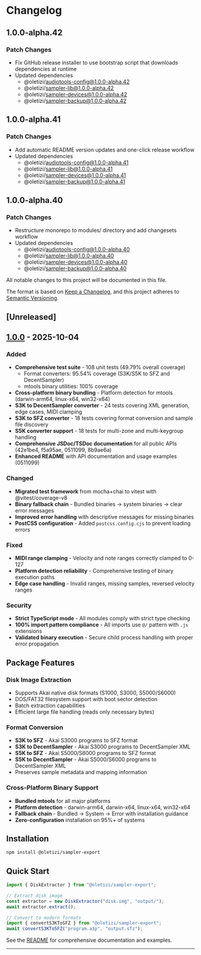 # Changelog

## 1.0.0-alpha.42

### Patch Changes

- Fix GitHub release installer to use bootstrap script that downloads dependencies at runtime
- Updated dependencies
  - @oletizi/audiotools-config@1.0.0-alpha.42
  - @oletizi/sampler-lib@1.0.0-alpha.42
  - @oletizi/sampler-devices@1.0.0-alpha.42
  - @oletizi/sampler-backup@1.0.0-alpha.42

## 1.0.0-alpha.41

### Patch Changes

- Add automatic README version updates and one-click release workflow
- Updated dependencies
  - @oletizi/audiotools-config@1.0.0-alpha.41
  - @oletizi/sampler-lib@1.0.0-alpha.41
  - @oletizi/sampler-devices@1.0.0-alpha.41
  - @oletizi/sampler-backup@1.0.0-alpha.41

## 1.0.0-alpha.40

### Patch Changes

- Restructure monorepo to modules/ directory and add changesets workflow
- Updated dependencies
  - @oletizi/audiotools-config@1.0.0-alpha.40
  - @oletizi/sampler-lib@1.0.0-alpha.40
  - @oletizi/sampler-devices@1.0.0-alpha.40
  - @oletizi/sampler-backup@1.0.0-alpha.40

All notable changes to this project will be documented in this file.

The format is based on [Keep a Changelog](https://keepachangelog.com/en/1.1.0/),
and this project adheres to [Semantic Versioning](https://semver.org/spec/v2.0.0.html).

## [Unreleased]

## [1.0.0] - 2025-10-04

### Added

- **Comprehensive test suite** - 108 unit tests (49.79% overall coverage)
  - Format converters: 95.54% coverage (S3K/S5K to SFZ and DecentSampler)
  - mtools binary utilities: 100% coverage
- **Cross-platform binary bundling** - Platform detection for mtools (darwin-arm64, linux-x64, win32-x64)
- **S3K to DecentSampler converter** - 24 tests covering XML generation, edge cases, MIDI clamping
- **S3K to SFZ converter** - 18 tests covering format conversion and sample file discovery
- **S5K converter support** - 18 tests for multi-zone and multi-keygroup handling
- **Comprehensive JSDoc/TSDoc documentation** for all public APIs (42e1be4, f5a95ae, 0511099, 8b9ae6a)
- **Enhanced README** with API documentation and usage examples (0511099)

### Changed

- **Migrated test framework** from mocha+chai to vitest with @vitest/coverage-v8
- **Binary fallback chain** - Bundled binaries → system binaries → clear error messages
- **Improved error handling** with descriptive messages for missing binaries
- **PostCSS configuration** - Added `postcss.config.cjs` to prevent loading errors

### Fixed

- **MIDI range clamping** - Velocity and note ranges correctly clamped to 0-127
- **Platform detection reliability** - Comprehensive testing of binary execution paths
- **Edge case handling** - Invalid ranges, missing samples, reversed velocity ranges

### Security

- **Strict TypeScript mode** - All modules comply with strict type checking
- **100% import pattern compliance** - All imports use `@/` pattern with `.js` extensions
- **Validated binary execution** - Secure child process handling with proper error propagation

## Package Features

### Disk Image Extraction

- Supports Akai native disk formats (S1000, S3000, S5000/S6000)
- DOS/FAT32 filesystem support with boot sector detection
- Batch extraction capabilities
- Efficient large file handling (reads only necessary bytes)

### Format Conversion

- **S3K to SFZ** - Akai S3000 programs to SFZ format
- **S3K to DecentSampler** - Akai S3000 programs to DecentSampler XML
- **S5K to SFZ** - Akai S5000/S6000 programs to SFZ format
- **S5K to DecentSampler** - Akai S5000/S6000 programs to DecentSampler XML
- Preserves sample metadata and mapping information

### Cross-Platform Binary Support

- **Bundled mtools** for all major platforms
- **Platform detection** - darwin-arm64, darwin-x64, linux-x64, win32-x64
- **Fallback chain** - Bundled → System → Error with installation guidance
- **Zero-configuration** installation on 95%+ of systems

## Installation

```bash
npm install @oletizi/sampler-export
```

## Quick Start

```typescript
import { DiskExtractor } from "@oletizi/sampler-export";

// Extract disk image
const extractor = new DiskExtractor("disk.img", "output/");
await extractor.extract();

// Convert to modern formats
import { convertS3KToSFZ } from "@oletizi/sampler-export";
await convertS3KToSFZ("program.a3p", "output.sfz");
```

See the [README](./README.md) for comprehensive documentation and examples.

---

[1.0.0]: https://github.com/oletizi/audio-tools/releases/tag/sampler-export-v1.0.0
